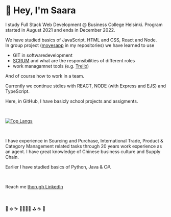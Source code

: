 # 👋 Hey, I'm Saara 
  
  
I study Full Stack Web Development @ Business College Helsinki. Program started in August 2021 and ends in December 2022.  
  
  
We have studied basics of JavaScript, HTML and CSS, React and Node.  
In group project ([movesapp](https://github.com/SaaraLeppis/movesapp) in my repositories) we have learned to use 
- GIT in softwaredevelopment 
- [SCRUM](https://www.scrum.org/) and what are the responsibilities of different roles
- work managamnet tools (e.g. [Trello](https://trello.com/en)) 

And of course how to work in a team. 
  
  
Currently we continue stdies with REACT, NODE (with Express and EJS) and TypeScript. 

Here, in GitHub, I have basicly school projects and assigments.  

  
 &nbsp;  
 
 
 [![Top Langs](https://github-readme-stats.vercel.app/api/top-langs/?username=SaaraLeppis&theme=chartreuse-dark&layout=compact)](https://github.com/SaaraLeppis/github-readme-stats)

<!-- Statistics: https://github.com/anuraghazra/github-readme-stats -->

 &nbsp;  
 
I have experience in Sourcing and Purchase, International Trade, Product & Category Management related tasks through 20 years work experience as an agent. I have great knowledge of Chinese business culture and Supply Chain. 


Earlier I have studied basics of Python, Java & C#. 
  
 &nbsp;  
 
Reach me [thorugh LinkedIn](linkedin.com/in/saara-leppihalme) 

 &nbsp;  
 
🎿 ❄️ ⛷️   🏃‍♀️🌲🌳    ⛳    ☕   🐶


<!-- Emojis: https://www.webfx.com/tools/emoji-cheat-sheet/ -->
